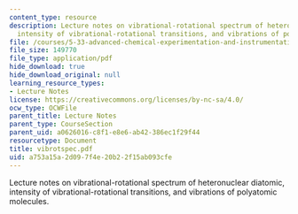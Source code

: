 ```yaml
---
content_type: resource
description: Lecture notes on vibrational-rotational spectrum of heteronuclear diatomic,
  intensity of vibrational-rotational transitions, and vibrations of polyatomic molecules.
file: /courses/5-33-advanced-chemical-experimentation-and-instrumentation-fall-2007/a753a15a2d097f4e20b22f15ab093cfe_vibrotspec.pdf
file_size: 149770
file_type: application/pdf
hide_download: true
hide_download_original: null
learning_resource_types:
- Lecture Notes
license: https://creativecommons.org/licenses/by-nc-sa/4.0/
ocw_type: OCWFile
parent_title: Lecture Notes
parent_type: CourseSection
parent_uid: a0626016-c8f1-e8e6-ab42-386ec1f29f44
resourcetype: Document
title: vibrotspec.pdf
uid: a753a15a-2d09-7f4e-20b2-2f15ab093cfe
---
```

Lecture notes on vibrational-rotational spectrum of heteronuclear diatomic, intensity of vibrational-rotational transitions, and vibrations of polyatomic molecules.